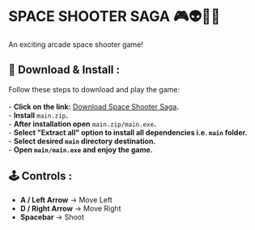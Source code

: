 # SPACE SHOOTER SAGA  🎮👽👾🚀
An exciting arcade space shooter game!  

## 🔽 Download & Install  :
Follow these steps to download and play the game:  
<br>- **Click on the link:** [Download Space Shooter Saga](https://github.com/Shivambhandary75/space_shooter_game/releases/tag/v1.0.0)**.**
<br>- **Install** `main.zip`**.**
<br>- **After installation open** `main.zip/main.exe`**.**
<br>- **Select "Extract all" option to install all dependencies i.e. `main` folder.**
<br>- **Select desired `main` directory destination.**
<br>- **Open `main/main.exe` and enjoy the game.** 
## 🕹️ Controls :  
- **A / Left Arrow** → Move Left  
- **D / Right Arrow** → Move Right  
- **Spacebar** → Shoot  
